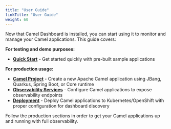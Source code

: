```yaml
---
title: "User Guide"
linkTitle: "User Guide"
weight: 60
---
```


Now that Camel Dashboard is installed, you can start using it to monitor and manage your Camel applications. This guide covers:

**For testing and demo purposes:**
* **[Quick Start](quick-start/)** - Get started quickly with pre-built sample applications

**For production usage:**
* **[Camel Project](camel-project/)** - Create a new Apache Camel application using JBang, Quarkus, Spring Boot, or Core runtime
* **[Observability Services](observability-services/)** - Configure Camel applications to expose observability endpoints
* **[Deployment](deployment/)** - Deploy Camel applications to Kubernetes/OpenShift with proper configuration for dashboard discovery

Follow the production sections in order to get your Camel applications up and running with full observability.